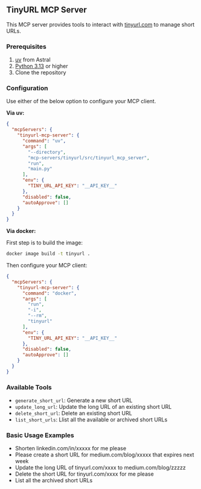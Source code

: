 ## TinyURL MCP Server

This MCP server provides tools to interact with [tinyurl.com](https://tinyurl.com) to manage short URLs.

### Prerequisites

1. [uv](https://docs.astral.sh/uv/) from Astral
2. [Python 3.13](https://www.python.org/downloads/) or higher
3. Clone the repository

### Configuration

Use either of the below option to configure your MCP client.

**Via uv:**
```json
{
  "mcpServers": {
    "tinyurl-mcp-server": {
      "command": "uv",
      "args": [
        "--directory",
        "mcp-servers/tinyurl/src/tinyurl_mcp_server",
        "run",
        "main.py"
      ],
      "env": {
        "TINY_URL_API_KEY": "__API_KEY__"
      },
      "disabled": false,
      "autoApprove": []
    }
  }
}
```


**Via docker:**

First step is to build the image:
```bash
docker image build -t tinyurl .
```

Then configure your MCP client:
```json
{
  "mcpServers": {
    "tinyurl-mcp-server": {
      "command": "docker",
      "args": [
        "run",
        "-i",
        "--rm",
        "tinyurl"
      ],
      "env": {
        "TINY_URL_API_KEY": "__API_KEY__"
      },
      "disabled": false,
      "autoApprove": []
    }
  }
}
```

### Available Tools

- `generate_short_url`: Generate a new short URL
- `update_long_url`:  Update the long URL of an existing short URL
- `delete_short_url`: Delete an existing short URL
- `list_short_urls`: Llist all the available or archived short URLs

### Basic Usage Examples

- Shorten linkedin.com/in/xxxxx for me please
- Please create a short URL for medium.com/blog/xxxxx that expires next week
- Update the long URL of tinyurl.com/xxxx to medium.com/blog/zzzzz
- Delete the short URL for tinyurl.com/xxxx for me please
- List all the archived short URLs
